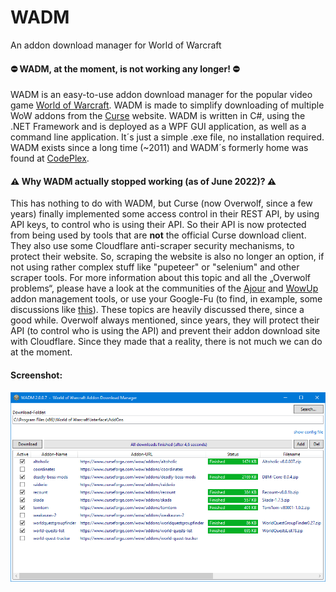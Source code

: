 # WADM
An addon download manager for World of Warcraft

#### ⛔ WADM, at the moment, is not working any longer! ⛔

WADM is an easy-to-use addon download manager for the popular video game [World of Warcraft](https://worldofwarcraft.com). WADM is made to simplify downloading of multiple WoW addons from the [Curse](https://www.curseforge.com) website. WADM is written in C#, using the .NET Framework and is deployed as a WPF GUI application, as well as a command line application. It´s just a simple .exe file, no installation required. WADM exists since a long time (~2011) and WADM´s formerly home was found at [CodePlex](http://wadm.codeplex.com).

#### ⚠️ Why WADM actually stopped working (as of June 2022)? ⚠️
This has nothing to do with WADM, but Curse (now Overwolf, since a few years) finally implemented some access control in their REST API, by using API keys, to control who is using their API. So their API is now protected from being used by tools that are __not__ the official Curse download client. They also use some Cloudflare anti-scraper security mechanisms, to protect their website. So, scraping the website is also no longer an option, if not using rather complex stuff like "pupeteer" or "selenium" and other scraper tools. For more information about this topic and all the „Overwolf problems“, please have a look at the communities of the [Ajour](https://github.com/ajour/ajour) and [WowUp](https://github.com/WowUp/WowUp) addon management tools, or use your Google-Fu (to find, in example, some discussions like [this](https://github.com/ajour/ajour/issues/746)). These topics are heavily discussed there, since a good while. Overwolf always mentioned, since years, they will protect their API (to control who is using the API) and prevent their addon download site with Cloudflare. Since they made that a reality, there is not much we can do at the moment.

#### Screenshot:
![alt text](https://github.com/MBODM/WADM/blob/master/SCREENSHOT.png)
